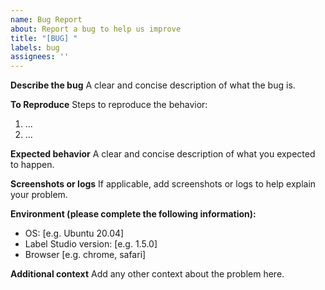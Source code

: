 ```yaml
---
name: Bug Report
about: Report a bug to help us improve
title: "[BUG] "
labels: bug
assignees: ''
---
```


**Describe the bug**
A clear and concise description of what the bug is.

**To Reproduce**
Steps to reproduce the behavior:
1. ...
2. ...

**Expected behavior**
A clear and concise description of what you expected to happen.

**Screenshots or logs**
If applicable, add screenshots or logs to help explain your problem.

**Environment (please complete the following information):**
 - OS: [e.g. Ubuntu 20.04]
 - Label Studio version: [e.g. 1.5.0]
 - Browser [e.g. chrome, safari]

**Additional context**
Add any other context about the problem here.
